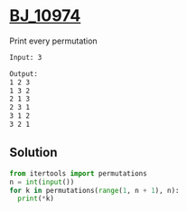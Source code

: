 # [BJ_10974](https://acmicpc.net/problem/10974)

Print every permutation

```txt
Input: 3

Output:
1 2 3
1 3 2
2 1 3
2 3 1
3 1 2
3 2 1
```

## Solution

```py
from itertools import permutations
n = int(input())
for k in permutations(range(1, n + 1), n):
  print(*k)
```
